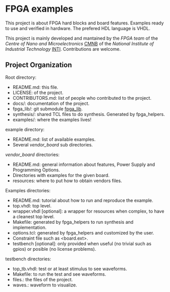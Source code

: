 # FPGA examples

This project is about FPGA hard blocks and board features. Examples ready to use and verified in hardware. The prefered HDL language is VHDL.

This project is mainly developed and mantained by the *FPGA team* of the *Centre of Nano and Microelectronics* [CMNB](http://www.inti.gob.ar/microynanoelectronica/) of the *National Institute of Industrial Technology* [INTI](http://www.inti.gob.ar/). Contributions are welcome.

## Project Organization

Root directory:
* README.md: this file.
* LICENSE: of the project.
* CONTRIBUTORS.md: list of people who contributed to the project.
* docs/: documentation of the project.
* fpga_lib/: git submodule [fpga_lib](https://github.com/INTI-CMNB-FPGA/fpga_lib).
* synthesis/: shared TCL files to do synthesis. Generated by fpga_helpers.
* examples/: where the examples lives!

example directory:
* README.md: list of available examples.
* Several *vendor_board* sub directories.

*vendor_board* directories:
* README.md: general information about features, Power Supply and Programming Options.
* Directories with examples for the given board.
* resources: where to put how to obtain vendors files.

Examples directories:
* README.md: tutorial about how to run and reproduce the example.
* top.vhdl: top level.
* wrapper.vhdl [optional]: a wrapper for resources when complex, to have a cleanest top level.
* Makefile: generated by fpga_helpers to run synthesis and implementation.
* options.tcl: generated by fpga_helpers and customized by the user.
* Constraint file such as <board.ext>.
* testbench [optional]: only provided when useful (no trivial such as gpios) or posible (no license problems).

testbench directories:
* top_tb.vhdl: test or at least stimulus to see waveforms.
* Makefile: to run the test and see waveforms.
* files.<ext>: the files of the project.
* waves.<ext>: waveform to visualize.
